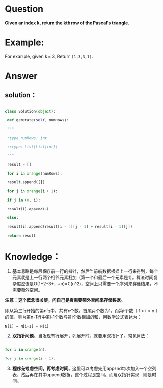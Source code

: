 # Question
**Given an index k, return the kth row of the Pascal's triangle.**

# Example:

For example, given k = 3,
Return `[1,3,3,1].`

# Answer

## solution：

```python

class Solution(object):

 def generate(self, numRows):

 """

 :type numRows: int

 :rtype: List[List[int]]

 """

 result = []

 for i in xrange(numRows):

 result.append([])

 for j in xrange(i + 1):

 if j in (0, i):

 result[i].append(1)

 else:

 result[i].append(result[i - 1][j - 1] + result[i - 1][j])

 return result

```



# Knowledge：



1. 基本思路是每层保存前一行的指针，然后当前航数据根据上一行来得到，每个元素就是上一行两个相邻元素相加（第一个和最后一个元素是1）。算法时间复杂度应该是O\(1+2+3+...+n\)=O\(n^2\)，空间上只需要一个序列来存储结果，不需要额外空间。



 **注意：这个概念很关键，问自己是否需要额外空间来存储数据。**



 即从第三行开始的第n行中，共有n个数。首尾两个数为1，而第i个数（ 1 &lt; i &lt; n ）的值，则为第n-1行中第i-1个数与第i个数相加的和，用数学公式表达为：



 `N[i] = N[i-1] + N[i]`





2. **双指针问题**。当发现有行展开，列展开时，就要用双指针了。常见用法：

 ```python

 for i in xrange(n):

 for j in xrange(i + 1):

 ```



3. **程序先考虑空间，再考虑时间**。这里可以考虑先用append每次加入一个空列表，然后再在其中append数据，这个过程是空间。而用双指针实现，则是时间。






